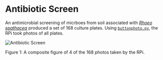 # Antibiotic Screen

An antimicrobial screening of micrboes from soil associated with [*Rhoeo spathacea*](https://en.wikipedia.org/wiki/Tradescantia_spathacea) produced a set of 168 culture plates.
Using [`buttonphoto.py`](../scripts/README.md#buttonphoto), the RPi took photos of all plates.

![Antibiotic Screen](https://user-images.githubusercontent.com/66045478/148144701-d6a93342-ea08-4afe-909c-1298d24c3e0f.png)

Figure 1: A composite figure of 4 of the 168 photos taken by the RPi.
